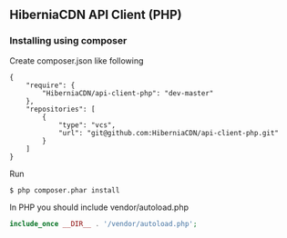 ## HiberniaCDN API Client (PHP)

### Installing using composer

Create composer.json like following
```
{
    "require": {
        "HiberniaCDN/api-client-php": "dev-master"
    },
    "repositories": [
        {
            "type": "vcs",
            "url": "git@github.com:HiberniaCDN/api-client-php.git"
        }
    ]
}
```
Run
```
$ php composer.phar install
```

In PHP you should include vendor/autoload.php

``` php
include_once __DIR__ . '/vendor/autoload.php';
```